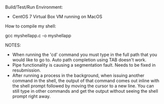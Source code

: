 Build/Test/Run Environment: 
 - CentOS 7 Virtual Box VM running on MacOS

How to compile my shell:

gcc myshellapp.c -o myshellapp

NOTES: 
- When running the 'cd' command you must type in the full path that you would like to go to. Auto path completion using TAB doesn't work.
- Pipe functionality is causing a segmentation fault. Needs to be fixed in resubmission.
- After running a process in the background, when issuing another command in the shell, the output of that command comes out inline with the shell prompt followed by moving the cursor to a new line. You can still type in other commands and get the output without seeing the shell prompt right away.
